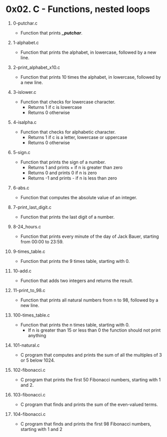 # 0x02. C - Functions, nested loops

1. 0-putchar.c
   - Function that prints ***_putchar***.

2. 1-alphabet.c
   - Function that prints the alphabet, in lowercase, followed by a new line.

3. 2-print_alphabet_x10.c
   - Function that prints 10 times the alphabet, in lowercase, followed by a new line.

4. 3-islower.c
   - Function that checks for lowercase character.
     - Returns 1 if c is lowercase
     - Returns 0 otherwise

5. 4-isalpha.c
   - Function that checks for alphabetic character.
     - Returns 1 if c is a letter, lowercase or uppercase
     - Returns 0 otherwise
6. 5-sign.c
   - Function that prints the sign of a number.
     - Returns 1 and prints + if n is greater than zero
     - Returns 0 and prints 0 if n is zero
     - Returns -1 and prints - if n is less than zero

7. 6-abs.c
   - Function that computes the absolute value of an integer.

8. 7-print_last_digit.c
   - Function that prints the last digit of a number.

9. 8-24_hours.c
   - Function that prints every minute of the day of Jack Bauer, starting from 00:00 to 23:59.

10. 9-times_table.c
    - Function that prints the 9 times table, starting with 0.

11. 10-add.c
    - Function that adds two integers and returns the result.

12. 11-print_to_98.c
    - Function that prints all natural numbers from n to 98, followed by a new line.

13. 100-times_table.c
    - Function that prints the n times table, starting with 0.
      - If n is greater than 15 or less than 0 the function should not print anything

14. 101-natural.c
    - C program that computes and prints the sum of all the multiples of 3 or 5 below 1024.

15. 102-fibonacci.c
    - C program that prints the first 50 Fibonacci numbers, starting with 1 and 2.

16. 103-fibonacci.c
    - C program that finds and prints the sum of the even-valued terms.

17. 104-fibonacci.c
    - C program that finds and prints the first 98 Fibonacci numbers, starting with 1 and 2

